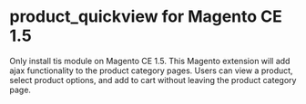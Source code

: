 product_quickview for Magento CE 1.5
=================
Only install tis module on Magento CE 1.5.
This Magento extension will add ajax functionality to the product category pages. Users can view a product, select product options, and add to cart without leaving the product category page.
